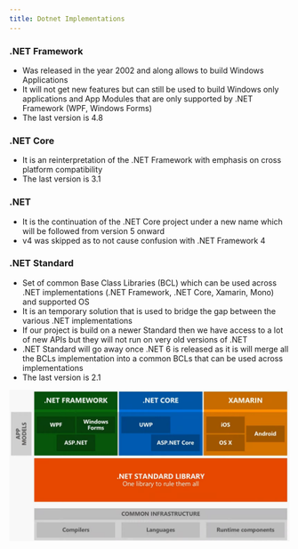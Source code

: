 ```yaml
---
title: Dotnet Implementations
---
```


### .NET Framework

* Was released in the year 2002 and along allows to build Windows Applications
* It will not get new features but can still be used to build Windows only applications and App Modules that are only supported by .NET Framework (WPF, Windows Forms)
* The last version is 4.8

### .NET Core

* It is an reinterpretation of the .NET Framework with emphasis on cross platform compatibility
* The last version is 3.1

### .NET

* It is the continuation of the .NET Core project under a new name which will be followed from version 5 onward
* v4 was skipped as to not cause confusion with .NET Framework 4

### .NET Standard

* Set of common Base Class Libraries (BCL) which can be used across .NET implementations (.NET Framework, .NET Core, Xamarin, Mono) and supported OS
* It is an temporary solution that is used to bridge the gap between the various .NET implementations
* If our project is build on a newer Standard then we have access to a lot of new APIs but they will not run on very old versions of .NET
* .NET Standard will go away once .NET 6 is released as it is will merge all the BCLs implementation into a common BCLs that can be used across implementations
* The last version is 2.1

![Dotnet Standard|600](../images/dotnet_standard.png)
